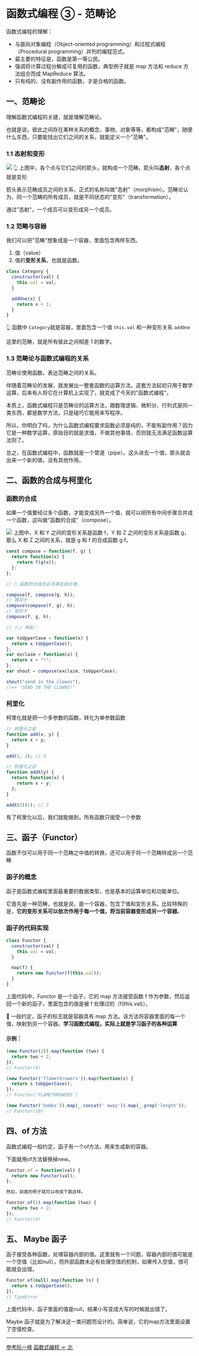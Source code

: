 # 函数式编程 ③ - 范畴论

函数式编程的理解：

- 与面向对象编程（Object-oriented programming）和过程式编程（Procedural programming）并列的编程范式。
- 最主要的特征是，函数是第一等公民。
- 强调将计算过程分解成可复用的函数，典型例子就是 map 方法和 reduce 方法组合而成 MapReduce 算法。
- 只有纯的、没有副作用的函数，才是合格的函数。

## 一、范畴论

理解函数式编程的关键，就是理解范畴论。

也就是说，彼此之间存在某种关系的概念、事物、对象等等，都构成"范畴"，随便什么东西，只要能找出它们之间的关系，就能定义一个"范畴"。

### 1.1 态射和变形

![](http://www.ruanyifeng.com/blogimg/asset/2017/bg2017022210.jpg)
👆 上图中，各个点与它们之间的箭头，就构成一个范畴。箭头叫**态射**，各个点就是变形

箭头表示范畴成员之间的关系，正式的名称叫做"态射"（morphism）。范畴论认为，同一个范畴的所有成员，就是不同状态的"变形"（transformation）。

通过"态射"，一个成员可以变形成另一个成员。

### 1.2 范畴与容器

我们可以把"范畴"想象成是一个容器，里面包含两样东西。

1. 值（value）
2. 值的**变形关系**，也就是函数。

```js
class Category {
  constructor(val) {
    this.val = val;
  }

  addOne(x) {
    return x + 1;
  }
}
```

👆 函数中 `Category`就是容器，里面包含一个值 `this.val` 和一种变形关系 `addOne`

这里的范畴，就是所有彼此之间相差 1 的数字。

### 1.3 范畴论与函数式编程的关系

范畴论使用函数，表达范畴之间的关系。

伴随着范畴论的发展，就发展出一整套函数的运算方法。这套方法起初只用于数学运算，后来有人将它在计算机上实现了，就变成了今天的"函数式编程"。

本质上，函数式编程只是范畴论的运算方法，跟数理逻辑、微积分、行列式是同一类东西，都是数学方法，只是碰巧它能用来写程序。

所以，你明白了吗，为什么函数式编程要求函数必须是纯的，不能有副作用？因为它是一种数学运算，原始目的就是求值，不做其他事情，否则就无法满足函数运算法则了。

总之，在函数式编程中，函数就是一个管道（pipe）。这头进去一个值，那头就会出来一个新的值，没有其他作用。

## 二、函数的合成与柯里化

### 函数的合成

如果一个值要经过多个函数，才能变成另外一个值，就可以把所有中间步骤合并成一个函数，这叫做"函数的合成"（compose）。

![](http://www.ruanyifeng.com/blogimg/asset/2017/bg2017022204.png)
上图中，X 和 Y 之间的变形关系是函数 f，Y 和 Z 之间的变形关系是函数 g，那么 X 和 Z 之间的关系，就是 g 和 f 的合成函数 g·f。

```js
const compose = function(f, g) {
  return function(x) {
    return f(g(x));
  };
};

// 🚗 函数的合成还必须满足结合律。

compose(f, compose(g, h));
// 等同于
compose(compose(f, g), h);
// 等同于
compose(f, g, h);

// 🇫🇯 例如：

var toUpperCase = function(x) {
  return x.toUpperCase();
};
var exclaim = function(x) {
  return x + "!";
};
var shout = compose(exclaim, toUpperCase);

shout("send in the clowns");
//=> "SEND IN THE CLOWNS!"
```

### 柯里化

柯里化就是把一个多参数的函数，转化为单参数函数

```js
// 柯里化之前
function add(x, y) {
  return x + y;
}

add(1, 2); // 3

// 柯里化之后
function addX(y) {
  return function(x) {
    return x + y;
  };
}

addX(2)(1); // 3
```

有了柯里化以后，我们就能做到，所有函数只接受一个参数

## 三、函子（Functor）

函数不仅可以用于同一个范畴之中值的转换，还可以用于将一个范畴转成另一个范畴

### 函子的概念

函子是函数式编程里面最重要的数据类型，也是基本的运算单位和功能单位。

它首先是一种范畴，也就是说，是一个容器，包含了值和变形关系。比较特殊的是，**它的变形关系可以依次作用于每一个值，将当前容器变形成另一个容器**。

### 函子的代码实现

```js
class Functor {
  constructor(val) {
    this.val = val;
  }

  map(f) {
    return new Functor(f(this.val));
  }
}
```

上面代码中，Functor 是一个函子，它的 map 方法接受函数 f 作为参数，然后返回一个新的函子，里面包含的值是被 f 处理过的（f(this.val)）。

💖 一般约定，函子的标志就是容器具有 map 方法。该方法将容器里面的每一个值，映射到另一个容器。**学习函数式编程，实际上就是学习函子的各种运算**

#### 示例：
```js
(new Functor(2)).map(function (two) {
  return two + 2;
});
// Functor(4)

(new Functor('flamethrowers')).map(function(s) {
  return s.toUpperCase();
});
// Functor('FLAMETHROWERS')

(new Functor('bombs')).map(_.concat(' away')).map(_.prop('length'));
// Functor(10)
```


## 四、of 方法

函数式编程一般约定，函子有一个of方法，用来生成新的容器。


下面就用of方法替换掉new。
```js
Functor.of = function(val) {
  return new Functor(val);
};

然后，前面的例子就可以改成下面这样。

Functor.of(2).map(function (two) {
  return two + 2;
});
// Functor(4)
```

## 五、 Maybe 函子

函子接受各种函数，处理容器内部的值。这里就有一个问题，容器内部的值可能是一个空值（比如null），而外部函数未必有处理空值的机制，如果传入空值，很可能就会出错。

```js
Functor.of(null).map(function (s) {
  return s.toUpperCase();
});
// TypeError
```
上面代码中，函子里面的值是null，结果小写变成大写的时候就出错了。

Maybe 函子就是为了解决这一类问题而设计的。简单说，它的map方法里面设置了空值检查。

---

[参考阮一峰](http://www.ruanyifeng.com/blog/2017/02/fp-tutorial.html)
[函数式编程 ☞ 北](https://llh911001.gitbooks.io/mostly-adequate-guide-chinese/content/ch5.html#%E8%8C%83%E7%95%B4%E5%AD%A6)
